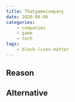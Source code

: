 ```yaml
---
title: Thatgamecompany
date: 2020-06-06
categories:
    - companies
    - game
    - tech
tags:
    - black-lives-matter
---
```


## Reason


## Alternative

